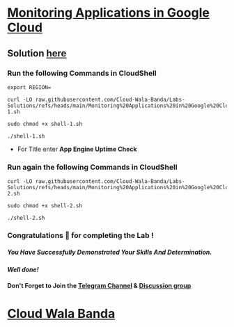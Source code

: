 # [Monitoring Applications in Google Cloud](https://www.cloudskillsboost.google/paths/20/course_templates/41/labs/489901)

## Solution [here](https://youtu.be/k8zJch3noz8)

### Run the following Commands in CloudShell

```
export REGION=
```
```
curl -LO raw.githubusercontent.com/Cloud-Wala-Banda/Labs-Solutions/refs/heads/main/Monitoring%20Applications%20in%20Google%20Cloud/shell-1.sh

sudo chmod +x shell-1.sh

./shell-1.sh
```

* For Title enter **App Engine Uptime Check**

### Run again the following Commands in CloudShell

```
curl -LO raw.githubusercontent.com/Cloud-Wala-Banda/Labs-Solutions/refs/heads/main/Monitoring%20Applications%20in%20Google%20Cloud/shell-2.sh

sudo chmod +x shell-2.sh

./shell-2.sh
```

### Congratulations 🎉 for completing the Lab !

##### *You Have Successfully Demonstrated Your Skills And Determination.*

#### *Well done!*

#### Don't Forget to Join the [Telegram Channel](https://t.me/cloudwalabanda) & [Discussion group](https://t.me/cloudwalabandachats)

# [Cloud Wala Banda](https://www.youtube.com/@cloudwalabanda)
